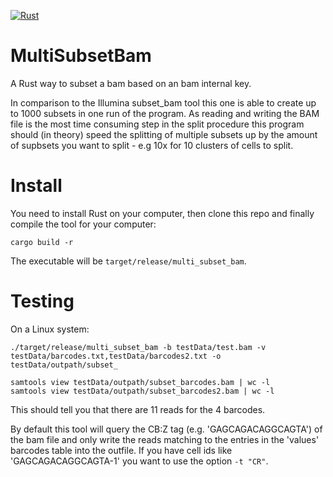 [![Rust](https://github.com/stela2502/multi_subset_bam/actions/workflows/rust.yml/badge.svg)](https://github.com/stela2502/multi_subset_bam/actions/workflows/rust.yml)

# MultiSubsetBam

A Rust way to subset a bam based on an bam internal key.

In comparison to the Illumina subset_bam tool this one is able to create up to 1000 subsets in one run of the program.
As reading and writing the BAM file is the most time consuming step in the split procedure this program should (in theory) speed the splitting of multiple subsets up by the amount of supbsets you want to split - e.g 10x for 10 clusters of cells to split.


# Install

You need to install Rust on your computer, then clone this repo and
finally compile the tool for your computer:
```
cargo build -r
```

The executable will be ``target/release/multi_subset_bam``.

# Testing

On a Linux system:

```
./target/release/multi_subset_bam -b testData/test.bam -v testData/barcodes.txt,testData/barcodes2.txt -o testData/outpath/subset_

samtools view testData/outpath/subset_barcodes.bam | wc -l
samtools view testData/outpath/subset_barcodes2.bam | wc -l
```

This should tell you that there are 11 reads for the 4 barcodes.

By default this tool will query the CB:Z tag (e.g. 'GAGCAGACAGGCAGTA') of the bam file and only write the reads matching to the entries in the 'values' barcodes table into the outfile. If you have cell ids like 'GAGCAGACAGGCAGTA-1' you want to use the option ``-t "CR"``.


